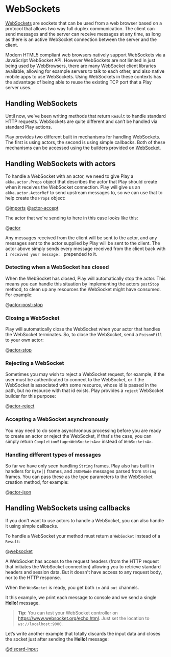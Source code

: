<!--- Copyright (C) 2009-2015 Typesafe Inc. <http://www.typesafe.com> -->
# WebSockets

[WebSockets](https://en.wikipedia.org/wiki/WebSocket) are sockets that can be used from a web browser based on a protocol that allows two way full duplex communication.  The client can send messages and the server can receive messages at any time, as long as there is an active WebSocket connection between the server and the client.

Modern HTML5 compliant web browsers natively support WebSockets via a JavaScript WebSocket API.  However WebSockets are not limited in just being used by WebBrowsers, there are many WebSocket client libraries available, allowing for example servers to talk to each other, and also native mobile apps to use WebSockets.  Using WebSockets in these contexts has the advantage of being able to reuse the existing TCP port that a Play server uses.

## Handling WebSockets

Until now, we've been writing methods that return `Result` to handle standard HTTP requests.  WebSockets are quite different and can’t be handled via standard Play actions.

Play provides two different built in mechanisms for handling WebSockets.  The first is using actors, the second is using simple callbacks.  Both of these mechanisms can be accessed using the builders provided on [WebSocket](api/java/play/mvc/WebSocket.html).

## Handling WebSockets with actors

To handle a WebSocket with an actor, we need to give Play a `akka.actor.Props` object that describes the actor that Play should create when it receives the WebSocket connection.  Play will give us an `akka.actor.ActorRef` to send upstream messages to, so we can use that to help create the `Props` object:

@[imports](code/javaguide/async/JavaWebSockets.java)
@[actor-accept](code/javaguide/async/JavaWebSockets.java)

The actor that we're sending to here in this case looks like this:

@[actor](code/javaguide/async/MyWebSocketActor.java)

Any messages received from the client will be sent to the actor, and any messages sent to the actor supplied by Play will be sent to the client.  The actor above simply sends every message received from the client back with `I received your message: ` prepended to it.

### Detecting when a WebSocket has closed

When the WebSocket has closed, Play will automatically stop the actor.  This means you can handle this situation by implementing the actors `postStop` method, to clean up any resources the WebSocket might have consumed.  For example:

@[actor-post-stop](code/javaguide/async/JavaWebSockets.java)

### Closing a WebSocket

Play will automatically close the WebSocket when your actor that handles the WebSocket terminates.  So, to close the WebSocket, send a `PoisonPill` to your own actor:

@[actor-stop](code/javaguide/async/JavaWebSockets.java)

### Rejecting a WebSocket

Sometimes you may wish to reject a WebSocket request, for example, if the user must be authenticated to connect to the WebSocket, or if the WebSocket is associated with some resource, whose id is passed in the path, but no resource with that id exists.  Play provides a `reject` WebSocket builder for this purpose:

@[actor-reject](code/javaguide/async/JavaWebSockets.java)

### Accepting a WebSocket asynchronously

You may need to do some asynchronous processing before you are ready to create an actor or reject the WebSocket, if that's the case, you can simply return `CompletionStage<WebSocket<A>>` instead of `WebSocket<A>`.

### Handling different types of messages

So far we have only seen handling `String` frames.  Play also has built in handlers for `byte[]` frames, and `JSONNode` messages parsed from `String` frames.  You can pass these as the type parameters to the WebSocket creation method, for example:

@[actor-json](code/javaguide/async/JavaWebSockets.java)

## Handling WebSockets using callbacks

If you don't want to use actors to handle a WebSocket, you can also handle it using simple callbacks.

To handle a WebSocket your method must return a `WebSocket` instead of a `Result`:

@[websocket](code/javaguide/async/JavaWebSockets.java)

A WebSocket has access to the request headers (from the HTTP request that initiates the WebSocket connection) allowing you to retrieve standard headers and session data. But it doesn't have access to any request body, nor to the HTTP response.

When the `WebSocket` is ready, you get both `in` and `out` channels.

It this example, we print each message to console and we send a single **Hello!** message.

> **Tip:** You can test your WebSocket controller on <https://www.websocket.org/echo.html>. Just set the location to `ws://localhost:9000`.

Let’s write another example that totally discards the input data and closes the socket just after sending the **Hello!** message:

@[discard-input](code/javaguide/async/JavaWebSockets.java)
